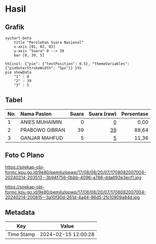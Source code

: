 # Hasil

## Grafik

```mermaid
xychart-beta
    title "Perolehan Suara Nasional"
    x-axis [01, 02, 03]
    y-axis "Suara" 0 --> 39
    bar [0, 39, 5]
```

```mermaid
%%{init: {"pie": {"textPosition": 0.5}, "themeVariables": {"pieOuterStrokeWidth": "5px"}} }%%
pie showData
    "1" : 0
    "2" : 39
    "3" : 5
```

## Tabel

| No. | Nama Paslon    | Suara | Suara (raw) | Persentase |
|:--- |:-------------- | -----:| -----------:| ----------:|
| 1   | ANIES MUHAIMIN | 0     | [0][p-1]    | 0,00       |
| 2   | PRABOWO GIBRAN | 39    | [39][p-2]   | 88,64      |
| 3   | GANJAR MAHFUD  | 5     | [5][p-3]    | 11,36      |


[p-1]: https://github.com/gigit-pemilu/pemilu-2024/blob/main/pilpres/hitung-suara/sub/17-bengkulu/sub/08-kepahiang/sub/08-muara-kemumu/sub/2007-renah-kurung/sub/004-tps/sub/paslon-1.txt
[p-2]: https://github.com/gigit-pemilu/pemilu-2024/blob/main/pilpres/hitung-suara/sub/17-bengkulu/sub/08-kepahiang/sub/08-muara-kemumu/sub/2007-renah-kurung/sub/004-tps/sub/paslon-2.txt
[p-3]: https://github.com/gigit-pemilu/pemilu-2024/blob/main/pilpres/hitung-suara/sub/17-bengkulu/sub/08-kepahiang/sub/08-muara-kemumu/sub/2007-renah-kurung/sub/004-tps/sub/paslon-3.txt

## Foto C Plano

https://sirekap-obj-formc.kpu.go.id/9e80/pemilu/ppwp/17/08/08/20/07/1708082007004-20240214-203513--3b94f756-0bbb-4096-a786-dda893e3ecf1.jpg

https://sirekap-obj-formc.kpu.go.id/9e80/pemilu/ppwp/17/08/08/20/07/1708082007004-20240214-200815--3a10f30d-261d-4a44-86d5-2fc10909a84d.jpg


## Metadata

| Key        | Value               |
| ---------- | ------------------- |
| Time Stamp | 2024-02-15 12:00:28 |



